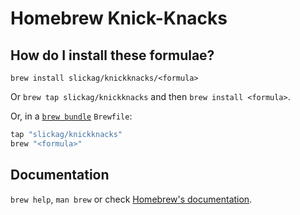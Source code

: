 # Homebrew Knick-Knacks

## How do I install these formulae?

`brew install slickag/knickknacks/<formula>`

Or `brew tap slickag/knickknacks` and then `brew install <formula>`.

Or, in a [`brew bundle`](https://github.com/Homebrew/homebrew-bundle) `Brewfile`:

```ruby
tap "slickag/knickknacks"
brew "<formula>"
```

## Documentation

`brew help`, `man brew` or check [Homebrew's documentation](https://docs.brew.sh).
